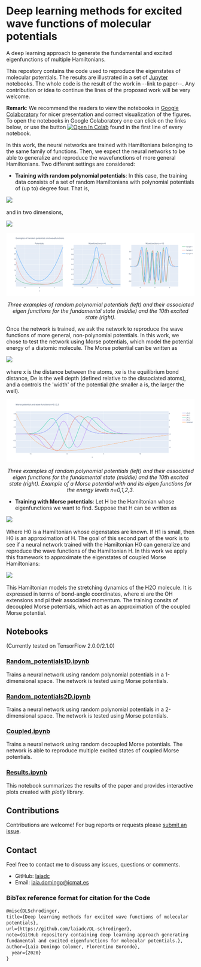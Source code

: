 # Deep learning methods for excited wave functions of molecular potentials

A deep learning approach to generate the fundamental and excited eigenfunctions of multiple Hamiltonians.

This repostory contains the code used to reproduce the eigenstates of molecular potentials. The results are illustrated in a set of [Jupyter](https://jupyter.org/) notebooks. The whole code is the result of the work in --link to paper--. Any contribution or idea to continue the lines of the proposed work will be very welcome.

**Remark**: We recommend the readers to view the notebooks in [Google Colaboratory](https://colab.research.google.com/) for nicer presentation and correct visualization of the figures. To open the notebooks in Google Colaboratory one can click on the links below, or use the button [![Open In Colab](https://colab.research.google.com/assets/colab-badge.svg)]() found in the first line of every notebook.

In this work, the neural networks are trained with Hamiltonians belonging to the same family of functions. Then, we expect the neural networks to be able to generalize and reproduce the wavefunctions of more general Hamiltonians. Two different settings are considered:

+ **Training with random polynomial potentials**: In this case, the training data consists of a set of random Hamiltonians with polynomial potentials of (up to) degree four. That is,

<img src="https://render.githubusercontent.com/render/math?math=H(x) = \frac{p^2}{2m} %2B V(x), \quad V(x) = \alpha_0 %2B \alpha_1 x %2B \alpha_2 x^2 %2B \alpha_3 x^3 %2B \alpha_4 x^4">


and in two dimensions,

<img src="https://render.githubusercontent.com/render/math?math=H(x,y) = \frac{p_x^2 %2B p_y^2}{2m} + V(x,y), \quad V(x,y) = \sum_{i+j\leq4} \alpha_{ij} x^i y^j"> 

<p align="center"><img src="https://github.com/laiadc/DL-schrodinger/blob/main/Images/example_pot1D.png"  align=middle width=600pt />
</p>
<p align="center">
<em>Three examples of random polynomial potentials (left) and their associated eigen functions for the fundamental state (middle) and the 10th excited state (right). </em>
</p>

Once the network is trained, we ask the network to reproduce the wave functions of more general, non-polynomial potentials. In this work, we chose to test the network using Morse potentials, which model the potential energy of a diatomic molecule. The Morse potential can be written as

<img src="https://render.githubusercontent.com/render/math?math=V(x) = D_e(e^{-2a(x-x_e)} - 2e^{-a(x-x_e)})">

where x is the distance between the atoms, xe is the equilibrium bond distance, De is the well depth (defined relative to the dissociated atoms), and a controls the 'width' of the potential (the smaller a is, the larger the well). 

<p align="center"><img src="https://github.com/laiadc/DL-schrodinger/blob/main/Images/morse_example.png"  align=middle width=600pt />
</p>
<p align="center">
<em>Three examples of random polynomial potentials (left) and their associated eigen functions for the fundamental state (middle) and the 10th excited state (right). Example of a Morse potential with and its eigen functions for the energy levels n=0,1,2,3. </em>
</p>

+ **Training with Morse potentials**: Let H be the Hamiltonian whose eigenfunctions we want to find. Suppose that H can be written as

<img src="https://render.githubusercontent.com/render/math?math=H = H_0 %2B H_1">


Where H0 is a Hamiltonian whose eigenstates are known. If H1 is small, then H0 is an approximation of H. The goal of this second part of the work is to see if a neural network trained with the Hamiltonian H0 can generalize and reproduce the wave functions of the Hamiltonian H. In this work we apply this framework to approximate the eigenstates of coupled Morse Hamiltonians: 

<img src="https://render.githubusercontent.com/render/math?math=H(x_1, x_2, p_1, p_2) = \frac{1}{2}(G_{11}p_1^2 %2B G_{22}p_2^2) %2B G_{12}p_1p_2 %2B U_M(x_1) %2B U_M(x_2)">

This Hamiltonian models the stretching dynamics of the H2O molecule. It is expressed in terms of bond-angle coordinates, where xi are the OH extensions and pi their associated momentum. The training consits of decoupled Morse potentials, which act as an approximation of the coupled Morse potential.

## Notebooks
(Currently tested on TensorFlow 2.0.0/2.1.0)

### [Random_potentials1D.ipynb](https://colab.research.google.com/github/laiadc/DL-schrodinger/blob/main/Random_potentials1D.ipynb)
Trains a neural network using random polynomial potentials in a 1-dimensional space. The network is tested using Morse potentials.

### [Random_potentials2D.ipynb](https://colab.research.google.com/github/laiadc/DL-schrodinger/blob/main/Random_potentials2D.ipynb)
Trains a neural network using random polynomial potentials in a 2-dimensional space. The network is tested using Morse potentials.

### [Coupled.ipynb](https://colab.research.google.com/github/laiadc/DL-schrodinger/blob/main/Coupled_morse.ipynb)
Trains a neural network using random decoupled Morse potentials. The network is able to reproduce multiple excited states of coupled Morse potentials. 

### [Results.ipynb](https://colab.research.google.com/github/laiadc/DL-schrodinger/blob/main/Results.ipynb)
This notebook summarizes the results of the paper and provides interactive plots created with *plotly* library.

## Contributions

Contributions are welcome!  For bug reports or requests please [submit an issue](https://github.com/laiadc/PFM_Bearing_Fault_Detection/issues).

## Contact  

Feel free to contact me to discuss any issues, questions or comments.

* GitHub: [laiadc](https://github.com/laiadc)
* Email: [laia.domingo@icmat.es](laia.domingo@icmat.es)

### BibTex reference format for citation for the Code
```
@misc{DLSchrodinger,
title={Deep learning methods for excited wave functions of molecular potentials},
url={https://github.com/laiadc/DL-schrodinger},
note={GitHub repository containing deep learning approach generating fundamental and excited eigenfunctions for molecular potentials.},
author={Laia Domingo Colomer, Florentino Borondo},
  year={2020}
}


